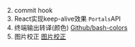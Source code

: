 2. commit hook
3. React实现keep-alive效果
`Portals`API
4. 终端输出转译(颜色)
[Github/bash-colors](https://gist.github.com/iamnewton/8754917)
5. 图片校正
[图片校正](https://zhuanlan.zhihu.com/p/138062017)